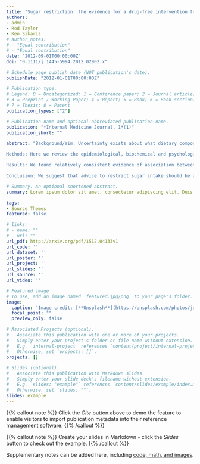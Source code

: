 ```yaml
---
title: "Sugar restriction: the evidence for a drug-free intervention to reduce cardiovascular disease risk"
authors:
- admin
- Rod Tayler
- Ken Sikaris
# author_notes:
# - "Equal contribution"
# - "Equal contribution"
date: "2012-09-01T00:00:00Z"
doi: "0.1111/j.1445-5994.2012.02902.x"

# Schedule page publish date (NOT publication's date).
publishDate: "2012-01-01T00:00:00Z"

# Publication type.
# Legend: 0 = Uncategorized; 1 = Conference paper; 2 = Journal article;
# 3 = Preprint / Working Paper; 4 = Report; 5 = Book; 6 = Book section;
# 7 = Thesis; 8 = Patent
publication_types: ["2"]

# Publication name and optional abbreviated publication name.
publication: "*Internal Medicine Journal, 1*(1)"
publication_short: ""

abstract: "Background/aim: Uncertainty exists about what dietary component is most likely to cause coronary heart disease. Over the last thirty years, attention has focused on saturated fat and salt as guilty parties. More recently, evidence suggests that excess sugar intake is more likely than either traditional factor to lead to atherosclerotic disease. Some researchers have also speculated that sugar is addictive, in a similar manner to caffeine and established drugs of abuse.

Methods: Here we review the epidemiological, biochemical and psychological evidence that implicates excess sugar intake as an important cause of ill-health.

Results: We found relatively consistent evidence of association between markers of sugar intake and risk factors for cardiovascular disease, or the disease itself. This evidence contrasted with rather weaker evidence which linked either saturated fat or salt with cardiovascular disease endpoints. We also found some evidence of a sugar addiction syndrome.

Conclusion: We suggest that advice to restrict sugar intake should be a routine part of clinical care, particularly when patients are being counselled about cardiovascular risk."

# Summary. An optional shortened abstract.
summary: Lorem ipsum dolor sit amet, consectetur adipiscing elit. Duis posuere tellus ac convallis placerat. Proin tincidunt magna sed ex sollicitudin condimentum.

tags:
- Source Themes
featured: false

# links:
# - name: ""
#   url: ""
url_pdf: http://arxiv.org/pdf/1512.04133v1
url_code: ''
url_dataset: ''
url_poster: ''
url_project: ''
url_slides: ''
url_source: ''
url_video: ''

# Featured image
# To use, add an image named `featured.jpg/png` to your page's folder. 
image:
  caption: 'Image credit: [**Unsplash**](https://unsplash.com/photos/jdD8gXaTZsc)'
  focal_point: ""
  preview_only: false

# Associated Projects (optional).
#   Associate this publication with one or more of your projects.
#   Simply enter your project's folder or file name without extension.
#   E.g. `internal-project` references `content/project/internal-project/index.md`.
#   Otherwise, set `projects: []`.
projects: []

# Slides (optional).
#   Associate this publication with Markdown slides.
#   Simply enter your slide deck's filename without extension.
#   E.g. `slides: "example"` references `content/slides/example/index.md`.
#   Otherwise, set `slides: ""`.
slides: example
---
```


{{% callout note %}}
Click the *Cite* button above to demo the feature to enable visitors to import publication metadata into their reference management software.
{{% /callout %}}

{{% callout note %}}
Create your slides in Markdown - click the *Slides* button to check out the example.
{{% /callout %}}

Supplementary notes can be added here, including [code, math, and images](https://wowchemy.com/docs/writing-markdown-latex/).